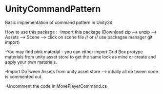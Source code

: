 # UnityCommandPattern
Basic implementation of command pattern in Unity3d.

How to use this package :
-Import this package (Download zip --> unzip --> Assets --> Scene --> click on scene file // or // use packagae manager git import)

-You may find pink material - you can either import Grid Box protype materials from unity asset store to get the same look as mine or create and apply your own materials.

-Import DoTween Assets from unity asset store --> intially all do tween code is commented out.

-Uncomment the code in MovePlayerCommand.cs

